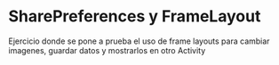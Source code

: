 # SharePreferences y FrameLayout
Ejercicio donde se pone a prueba el uso de frame layouts para cambiar imagenes, guardar datos
y mostrarlos en otro Activity

